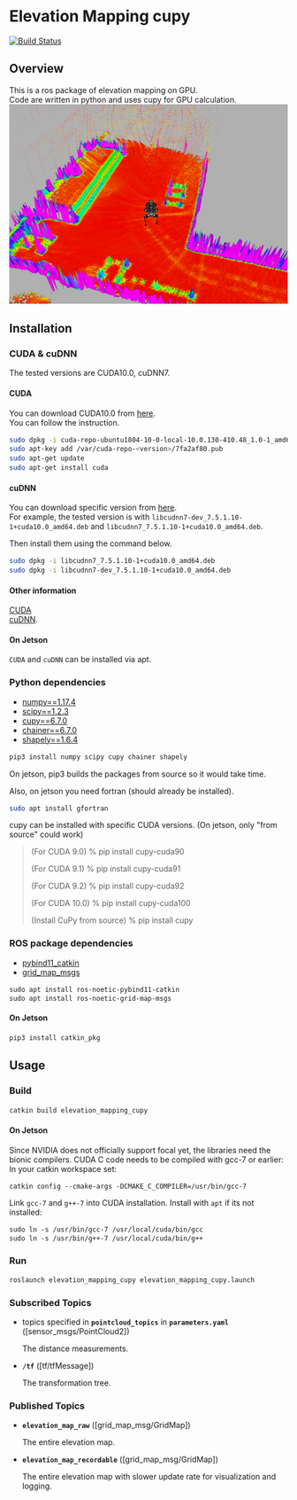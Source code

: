 # Elevation Mapping cupy
[![Build Status](https://ci.leggedrobotics.com/buildStatus/icon?job=bitbucket_leggedrobotics/elevation_mapping_cupy/master)](https://ci.leggedrobotics.com/job/<repo_host>_leggedrobotics/job/elevation_mapping_cupy/job/master/)

## Overview
This is a ros package of elevation mapping on GPU.  
Code are written in python and uses cupy for GPU calculation.  
![screenshot](doc/real.png)

## Installation

### CUDA & cuDNN
The tested versions are CUDA10.0, cuDNN7.

#### CUDA
You can download CUDA10.0 from [here](https://developer.nvidia.com/cuda-10.0-download-archive?target_os=Linux&target_arch=x86_64&target_distro=Ubuntu&target_version=1804&target_type=deblocal).  
You can follow the instruction.
```bash
sudo dpkg -i cuda-repo-ubuntu1804-10-0-local-10.0.130-410.48_1.0-1_amd64.deb
sudo apt-key add /var/cuda-repo-<version>/7fa2af80.pub
sudo apt-get update
sudo apt-get install cuda
```

#### cuDNN
You can download specific version from [here](https://developer.download.nvidia.com/compute/machine-learning/repos/ubuntu1804/x86_64/).  
For example, the tested version is with `libcudnn7-dev_7.5.1.10-1+cuda10.0_amd64.deb` and `libcudnn7_7.5.1.10-1+cuda10.0_amd64.deb`.

Then install them using the command below.
```bash
sudo dpkg -i libcudnn7_7.5.1.10-1+cuda10.0_amd64.deb
sudo dpkg -i libcudnn7-dev_7.5.1.10-1+cuda10.0_amd64.deb
```

#### Other information
[CUDA](https://docs.nvidia.com/cuda/cuda-installation-guide-linux/index.html#ubuntu-installation)  
[cuDNN](https://docs.nvidia.com/deeplearning/sdk/cudnn-install/index.html#install-linux).


#### On Jetson
`CUDA` and `cuDNN` can be installed via apt.

### Python dependencies
- [numpy==1.17.4](https://www.numpy.org/)
- [scipy==1.2.3](https://www.scipy.org/)
- [cupy==6.7.0](https://cupy.chainer.org/)
- [chainer==6.7.0](https://chainer.org/)
- [shapely==1.6.4](https://github.com/Toblerity/Shapely)

```bash
pip3 install numpy scipy cupy chainer shapely
```
On jetson, pip3 builds the packages from source so it would take time.

Also, on jetson you need fortran (should already be installed).
```bash
sudo apt install gfortran
```

cupy can be installed with specific CUDA versions. (On jetson, only "from source" could work)
> (For CUDA 9.0)
> % pip install cupy-cuda90
>
> (For CUDA 9.1)
> % pip install cupy-cuda91
>
> (For CUDA 9.2)
> % pip install cupy-cuda92
>
> (For CUDA 10.0)
> % pip install cupy-cuda100
>
> (Install CuPy from source)
> % pip install cupy

### ROS package dependencies
- [pybind11_catkin](https://github.com/ipab-slmc/pybind11_catkin)
- [grid_map_msgs](https://github.com/ANYbotics/grid_map)
```
sudo apt install ros-noetic-pybind11-catkin
sudo apt install ros-noetic-grid-map-msgs
```

#### On Jetson
```bash
pip3 install catkin_pkg
```

## Usage
### Build
```bash
catkin build elevation_mapping_cupy
```
#### On Jetson
Since NVIDIA does not officially support focal yet, the libraries need the bionic compilers. CUDA C code needs to be compiled with gcc-7 or earlier:
In your catkin workspace set:
```
catkin config --cmake-args -DCMAKE_C_COMPILER=/usr/bin/gcc-7
```

Link `gcc-7` and `g++-7` into CUDA installation. Install with `apt` if its not installed:
```
sudo ln -s /usr/bin/gcc-7 /usr/local/cuda/bin/gcc
sudo ln -s /usr/bin/g++-7 /usr/local/cuda/bin/g++
```

### Run
```bash
roslaunch elevation_mapping_cupy elevation_mapping_cupy.launch
```
### Subscribed Topics

* topics specified in **`pointcloud_topics`** in **`parameters.yaml`** ([sensor_msgs/PointCloud2])

    The distance measurements.

* **`/tf`** ([tf/tfMessage])

    The transformation tree.


### Published Topics

* **`elevation_map_raw`** ([grid_map_msg/GridMap])

    The entire elevation map.


* **`elevation_map_recordable`** ([grid_map_msg/GridMap])

    The entire elevation map with slower update rate for visualization and logging.
